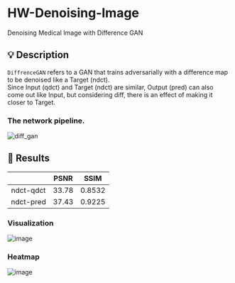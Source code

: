 # HW-Denoising-Image
Denoising Medical Image with Difference GAN

## 💡 Description
```DiffrenceGAN``` refers to a GAN that trains adversarially with a difference map to be denoised like a Target (ndct).  
Since Input (qdct) and Target (ndct) are similar, Output (pred) can also come out like Input, but considering diff, there is an effect of making it closer to Target.

### The network pipeline.  
![diff_gan](https://github.com/SkiddieAhn/HW-Denoising-Image/assets/52392658/8e8b8d87-fb47-4419-8a18-88eea2904a52)

## 📖 Results
|                       |PSNR    |SSIM   |
|:--------------:|:-----------:|:-----------:|
| ndct-qdct  |    33.78    |0.8532|
| ndct-pred  |    37.43   | 0.9225|

### Visualization  
![image](https://github.com/SkiddieAhn/HW-Denoising-Image/assets/52392658/31ddfe03-b4f9-4458-aa09-8c987d27e057)
### Heatmap
![image](https://github.com/SkiddieAhn/HW-Denoising-Image/assets/52392658/ff3b79ab-d6b1-4f05-86ca-399f4ee5ffa9)


